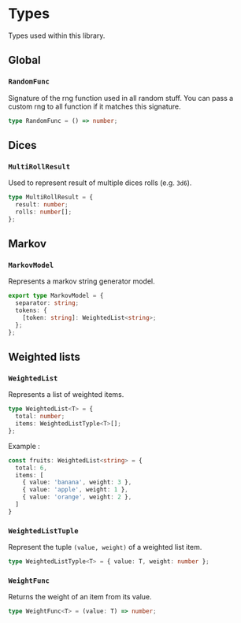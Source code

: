 # Types

Types used within this library.

## Global

### `RandomFunc`

Signature of the rng function used in all random stuff. You can pass a custom rng to all function if it matches this signature.

```typescript
type RandomFunc = () => number;
```

## Dices

### `MultiRollResult`

Used to represent result of multiple dices rolls (e.g. `3d6`).

```typescript
type MultiRollResult = {
  result: number;
  rolls: number[];
};
```

## Markov

### `MarkovModel`

Represents a markov string generator model.

```typescript
export type MarkovModel = {
  separator: string;
  tokens: {
    [token: string]: WeightedList<string>;
  };
};
```

## Weighted lists

### `WeightedList` 

Represents a list of weighted items. 

```typescript
type WeightedList<T> = {
  total: number;
  items: WeightedListTyple<T>[];
};
```

Example :

```typescript
const fruits: WeightedList<string> = {
  total: 6,
  items: [
    { value: 'banana', weight: 3 },
    { value: 'apple', weight: 1 },
    { value: 'orange', weight: 2 },
  ]
}
```

### `WeightedListTuple`

Represent the tuple `(value, weight)` of a weighted list item.

```typescript
type WeightedListTyple<T> = { value: T, weight: number };
```

### `WeightFunc`

Returns the weight of an item from its value.

```typescript
type WeightFunc<T> = (value: T) => number;
```
